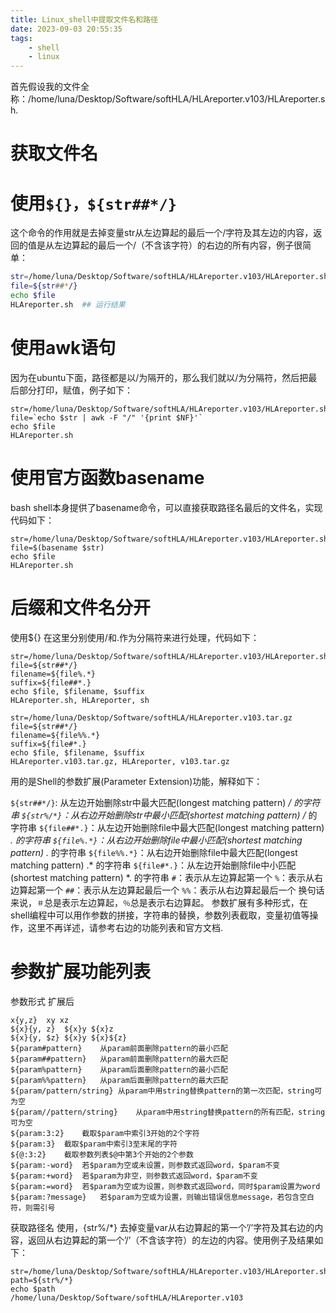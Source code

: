 ```yaml
---
title: Linux_shell中提取文件名和路径
date: 2023-09-03 20:55:35
tags:
    - shell
    - linux
---
```



首先假设我的文件全称：/home/luna/Desktop/Software/softHLA/HLAreporter.v103/HLAreporter.sh.

# 获取文件名
# 使用`${}，${str##*/}`
这个命令的作用就是去掉变量str从左边算起的最后一个/字符及其左边的内容，返回的值是从左边算起的最后一个/（不含该字符）的右边的所有内容，例子很简单：
```bash
str=/home/luna/Desktop/Software/softHLA/HLAreporter.v103/HLAreporter.sh
file=${str##*/}
echo $file
HLAreporter.sh  ## 运行结果
```

# 使用awk语句
因为在ubuntu下面，路径都是以/为隔开的，那么我们就以/为分隔符，然后把最后部分打印，赋值，例子如下：
```
str=/home/luna/Desktop/Software/softHLA/HLAreporter.v103/HLAreporter.sh
file=`echo $str | awk -F "/" '{print $NF}'`
echo $file
HLAreporter.sh
```

# 使用官方函数basename

bash shell本身提供了basename命令，可以直接获取路径名最后的文件名，实现代码如下：
```
str=/home/luna/Desktop/Software/softHLA/HLAreporter.v103/HLAreporter.sh
file=$(basename $str)
echo $file
HLAreporter.sh
```

# 后缀和文件名分开

使用${}
在这里分别使用/和.作为分隔符来进行处理，代码如下：
```
str=/home/luna/Desktop/Software/softHLA/HLAreporter.v103/HLAreporter.sh
file=${str##*/}
filename=${file%.*}
suffix=${file##*.}
echo $file, $filename, $suffix
HLAreporter.sh, HLAreporter, sh

str=/home/luna/Desktop/Software/softHLA/HLAreporter.v103.tar.gz
file=${str##*/}
filename=${file%%.*}
suffix=${file#*.}
echo $file, $filename, $suffix
HLAreporter.v103.tar.gz, HLAreporter, v103.tar.gz
```

用的是Shell的参数扩展(Parameter Extension)功能，解释如下：

`${str##*/}`: 从左边开始删除str中最大匹配(longest matching pattern) */ 的字符串
`${str%/*}`：从右边开始删除str中最小匹配(shortest matching pattern) /* 的字符串
`${file##*.}`：从左边开始删除file中最大匹配(longest matching pattern) *. 的字符串
`${file%.*}`：从右边开始删除file中最小匹配(shortest matching pattern) .* 的字符串
`${file%%.*}`：从右边开始删除file中最大匹配(longest matching pattern) .* 的字符串
`${file#*.}`：从左边开始删除file中小匹配(shortest matching pattern) *. 的字符串
`#`：表示从左边算起第一个
`%`：表示从右边算起第一个
`##`：表示从左边算起最后一个
`%%`：表示从右边算起最后一个
换句话来说，`＃`总是表示左边算起，`％`总是表示右边算起。
参数扩展有多种形式，在shell编程中可以用作参数的拼接，字符串的替换，参数列表截取，变量初值等操作，这里不再详述，请参考右边的功能列表和官方文档.

# 参数扩展功能列表
参数形式	扩展后
```
x{y,z}	xy xz
${x}{y, z}	${x}y ${x}z
${x}{y, $z}	${x}y ${x}${z}
${param#pattern}	从param前面删除pattern的最小匹配
${param##pattern}	从param前面删除pattern的最大匹配
${param%pattern}	从param后面删除pattern的最小匹配
${param%%pattern}	从param后面删除pattern的最大匹配
${param/pattern/string}	从param中用string替换pattern的第一次匹配，string可为空
${param//pattern/string}	从param中用string替换pattern的所有匹配，string可为空
${param:3:2}	截取$param中索引3开始的2个字符
${param:3}	截取$param中索引3至末尾的字符
${@:3:2}	截取参数列表$@中第3个开始的2个参数
${param:-word}	若$param为空或未设置，则参数式返回word，$param不变
${param:+word}	若$param为非空，则参数式返回word，$param不变
${param:=word}	若$param为空或为设置，则参数式返回word，同时$param设置为word
${param:?message}	若$param为空或为设置，则输出错误信息message，若包含空白符，则需引号
```
获取路径名
使用${}，${str%/*}
去掉变量var从右边算起的第一个’/’字符及其右边的内容，返回从右边算起的第一个’/’（不含该字符）的左边的内容。使用例子及结果如下：
```
str=/home/luna/Desktop/Software/softHLA/HLAreporter.v103/HLAreporter.sh
path=${str%/*}
echo $path
/home/luna/Desktop/Software/softHLA/HLAreporter.v103
```
